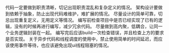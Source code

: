 代码一定要做到职责清晰，切记出现职责混乱和复杂定义的情况。
架构设计要做到依赖于抽象，防止出现代码难维护，难扩展的情况。
尽量设计的简单可靠，切忌出现重复定义，无用定义等情况。
编写前检查项目中是否已经实现了已有的逻辑，没有的时候再进行编写，减少冗余代码。
尽量做到高内聚，低耦合，让同一个业务逻辑封装在一起。
编写完后应该build一次检查错误，并且检查上方的要求是否实现。
关于异步代码和线程调度的使用中，禁止使用简单的时间延迟，而应该使用事件等待，也应该避免出现ui线程阻塞的情况。